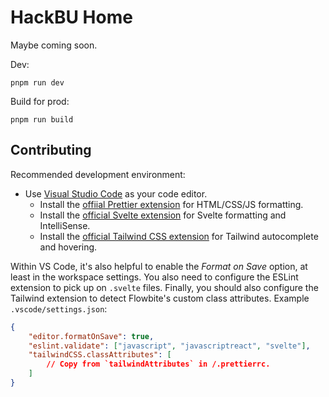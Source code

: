 # HackBU Home

Maybe coming soon.

Dev:

```
pnpm run dev
```

Build for prod:

```
pnpm run build
```

## Contributing

Recommended development environment:

- Use [Visual Studio Code](https://code.visualstudio.com/) as your code editor.
  - Install the [offiial Prettier extension](https://marketplace.visualstudio.com/items?itemName=esbenp.prettier-vscode) for HTML/CSS/JS formatting.
  - Install the [official Svelte extension](https://marketplace.visualstudio.com/items?itemName=svelte.svelte-vscode) for Svelte formatting and IntelliSense.
  - Install the [official Tailwind CSS extension](https://marketplace.visualstudio.com/items?itemName=bradlc.vscode-tailwindcss) for Tailwind autocomplete and hovering.

Within VS Code, it's also helpful to enable the _Format on Save_ option, at least in the workspace settings. You also need to configure the ESLint extension to pick up on `.svelte` files. Finally, you should also configure the Tailwind extension to detect Flowbite's custom class attributes. Example `.vscode/settings.json`:

```json
{
	"editor.formatOnSave": true,
	"eslint.validate": ["javascript", "javascriptreact", "svelte"],
	"tailwindCSS.classAttributes": [
		// Copy from `tailwindAttributes` in /.prettierrc.
	]
}
```
